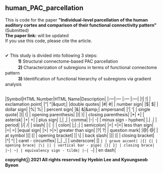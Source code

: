 ## human_PAC_parcellation ##
This is code for the paper **"Individual-level parcellation of the human auditory cortex and comparison of their functional connectivity pattern"** (Submitted)<br />
**The paper link:** will be updated<br />
If you use this code, please cite the article.<br /><br />

✔ This study is divided into following 3 steps:<br />
　　　**1)** Structural connectome-based PAC parcellation<br />
　　　**2)** Characterization of subregions in terms of functional connectome pattern<br />
　　　**3)** Identification of functional hierarchy of subregions via gradient analysis<br /><br />

|Symbol|HTML Number|HTML Name|Description| |:—|:— |:— |:—| |!| &#33;| | exclamation point| |”| &#34;|&quot\;| |double quotes| |#| &#35;| | number sign| |$| &#36;| | dollar sign| |%| &#37;| | percent sign| |&| &#38;|&amp\;| ampersand| |’| &#39;| | single quote| |(| &#40;| | opening parenthesis| |)| &#41;| | closing parenthesis| |*| &#42;| | asterisk| |+| &#43;| | plus sign| |,| &#44;| | comma| |-| &#45;| | minus sign - hyphen| |.| &#46;| | period| |/| &#47;| | slash| |:| &#58;| | colon| |;| &#59;| | semicolon| |<| &#60;|&lt;| less than sign| |=| &#61;| |equal sign| |>| &#62;|&gt;| greater than sign| |?| &#63;| | question mark| |@| &#64;| | at symbol |[| &#91;| | opening bracket| |\| &#92;| | back slash| |]| &#93;| | closing bracket| |^| &#94;| | caret - circumflex| |_| &#95;| | underscore| || `| | grave accent| |{| {| | opening brace| |\| || | vertical bar - pipe| |}| }| | closing brace| |~| ~| | equivalency sign - tilde| |–| –`| | en dash|

**copyrightⓒ 2021 All rights reserved by Hyebin Lee and Kyoungseob Byeon**
